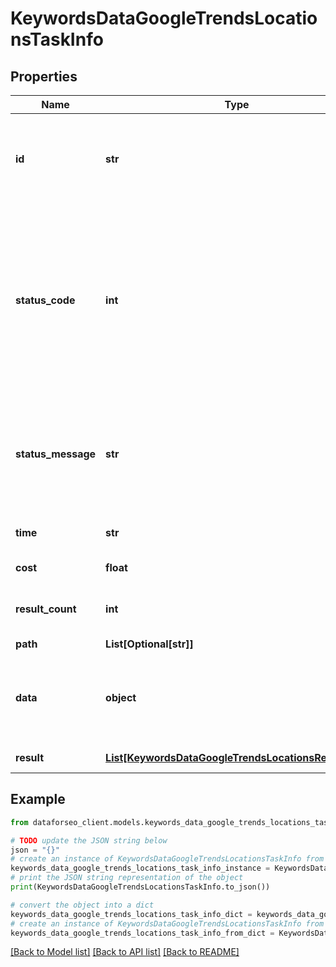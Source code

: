 # KeywordsDataGoogleTrendsLocationsTaskInfo


## Properties

Name | Type | Description | Notes
------------ | ------------- | ------------- | -------------
**id** | **str** | task identifier unique task identifier in our system in the UUID format | [optional] 
**status_code** | **int** | status code of the task generated by DataForSEO, can be within the following range: 10000-60000 you can find the full list of the response codes here | [optional] 
**status_message** | **str** | informational message of the task you can find the full list of general informational messages here | [optional] 
**time** | **str** | execution time, seconds | [optional] 
**cost** | **float** | total tasks cost, USD | [optional] 
**result_count** | **int** | number of elements in the result array | [optional] 
**path** | **List[Optional[str]]** | URL path | [optional] 
**data** | **object** | contains the same parameters that you specified in the POST request | [optional] 
**result** | [**List[KeywordsDataGoogleTrendsLocationsResultInfo]**](KeywordsDataGoogleTrendsLocationsResultInfo.md) | array of results | [optional] 

## Example

```python
from dataforseo_client.models.keywords_data_google_trends_locations_task_info import KeywordsDataGoogleTrendsLocationsTaskInfo

# TODO update the JSON string below
json = "{}"
# create an instance of KeywordsDataGoogleTrendsLocationsTaskInfo from a JSON string
keywords_data_google_trends_locations_task_info_instance = KeywordsDataGoogleTrendsLocationsTaskInfo.from_json(json)
# print the JSON string representation of the object
print(KeywordsDataGoogleTrendsLocationsTaskInfo.to_json())

# convert the object into a dict
keywords_data_google_trends_locations_task_info_dict = keywords_data_google_trends_locations_task_info_instance.to_dict()
# create an instance of KeywordsDataGoogleTrendsLocationsTaskInfo from a dict
keywords_data_google_trends_locations_task_info_from_dict = KeywordsDataGoogleTrendsLocationsTaskInfo.from_dict(keywords_data_google_trends_locations_task_info_dict)
```
[[Back to Model list]](../README.md#documentation-for-models) [[Back to API list]](../README.md#documentation-for-api-endpoints) [[Back to README]](../README.md)


